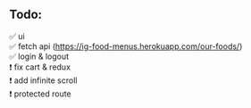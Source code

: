 ## Todo:

:white_check_mark: ui
<br>
:white_check_mark: fetch api (https://ig-food-menus.herokuapp.com/our-foods/)
<br>
:white_check_mark: login & logout
<br>
:exclamation: fix cart & redux
<br>
:exclamation: add infinite scroll
<br>
:exclamation: protected route
<br>


